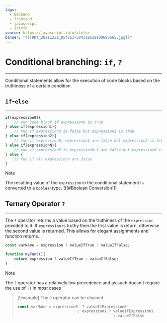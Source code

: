 ```yaml
---
tags:
  - backend
  - frontend
  - javascript
  - jsinfo
source: https://javascript.info/ifelse
banner: "![[RDT_20211231_0542537504318632100686665.jpg]]"
---
```

# Conditional branching: `if`, `?`
---
Conditional statements allow for the execution of code blocks based on the truthiness of a certain condition.

## `if`-`else`
---

```javascript
if(expression0){
	// run code block if expression0 is true
} else if(expression1){
	// run if expression0 is false but expression1 is true
} else if(expression2){
	// run if expression0, expression1 are false but expression2 is true
} else if(expressionN){
	// run if expression0 to expressionN-1 are false but expressionN is true
} else {
	// run if all expressions are false
}
```

> [!note]
> The resulting value of the `expression` in the conditional statement is converted to a `boolean`type. ([[#Boolean Conversion]])

## Ternary Operator `?`
---
The `?` operator returns a value based on the truthiness of the `expression` provided to it.
If `expression` is truthy then the first value is return, otherwise the second value is returned. This allows for elegant assignments and function returns.

```javascript
const varName = expression ? valueIfTrue : valueIfFalse;

function myFunc(){
	return expression ? valueIfTrue : valueIfFalse;
}
```

> [!note]
> The `?` operator has a relatively low precedence and as such doesn't require the use of `()` in *most* cases

> [!example]
> The `?` operator can be chained
> ```javascript
> const varName = expression0  ? valueIfExpression0 
> 							 : expression1 ? valueIfExpression1
>                                            : valueIfFalse
>
> ```

